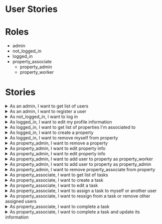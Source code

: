 # User Stories

# Roles

-   admin
-   not_logged_in
-   logged_in
-   property_associate
    -   property_admin
    -   property_worker

# Stories

<details>
    <summary>As an admin, I want to get list of users</summary>

-   Each user entry contains
    -   Name (If set)
    -   Email address
    -   Role (admin/customer/worker)

</details>

<details>
    <summary>As an admin, I want to register a user</summary>

-   Email address (unique)
-   Role (admin/customer/worker)
-   Name (optional)

</details>

<details>
    <summary>As not_logged_in, I want to log in</summary>

-   Enter email address
-   Open mailbox
-   Click link or copy code

</details>

<details>
    <summary>As logged_in, I want to edit my profile information</summary>
</details>

<details>
    <summary>As logged_in, I want to get list of properties I'm associated to</summary>
</details>

<details>
    <summary>As logged_in, I want to create a property</summary>
</details>

<details>
    <summary>As logged_in, I want to remove myself from property</summary>
</details>

<details>
    <summary>As property_admin, I want to remove a property</summary>
</details>

<details>
    <summary>As property_admin, I want to edit property info</summary>
</details>

<details>
    <summary>As property_admin, I want to edit property info</summary>
</details>

<details>
    <summary>As property_admin, I want to add user to property as property_worker</summary>
</details>

<details>
    <summary>As property_admin, I want to add user to property as property_admin</summary>
</details>

<details>
    <summary>As property_admin, I want to remove property_associate from property</summary>
</details>

<details>
    <summary>As property_associate, I want to get list of tasks</summary>
</details>

<details>
    <summary>As property_associate, I want to create a task</summary>
</details>

<details>
    <summary>As property_associate, I want to edit a task</summary>
</details>

<details>
    <summary>As property_associate, I want to assign a task to myself or another user</summary>
</details>

<details>
    <summary>As property_associate, I want to ressign from a task or remove other assigned users</summary>
</details>

<details>
    <summary>As property_associate, I want to complete a task</summary>
</details>

<details>
    <summary>As property_associate, I want to complete a task and update its information</summary>
</details>
